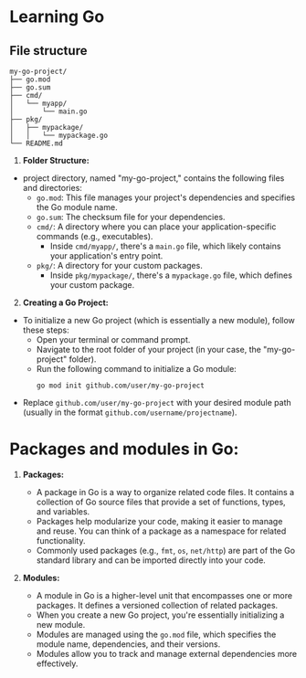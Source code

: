 # Learning Go

## File structure
```
my-go-project/
├── go.mod
├── go.sum
├── cmd/
│   └── myapp/
│       └── main.go
├── pkg/
│   ├── mypackage/
│   │   └── mypackage.go
└── README.md
```
1. **Folder Structure:**
- project directory, named "my-go-project," contains the following files and directories:
    - `go.mod`: This file manages your project's dependencies and specifies the Go module name.
    - `go.sum`: The checksum file for your dependencies.
    - `cmd/`: A directory where you can place your application-specific commands (e.g., executables).
       - Inside `cmd/myapp/`, there's a `main.go` file, which likely contains your application's entry point.
    - `pkg/`: A directory for your custom packages.
        - Inside `pkg/mypackage/`, there's a `mypackage.go` file, which defines your custom package.

2. **Creating a Go Project:**
- To initialize a new Go project (which is essentially a new module), follow these steps:
    - Open your terminal or command prompt.
    - Navigate to the root folder of your project (in your case, the "my-go-project" folder).
    - Run the following command to initialize a Go module:
       ```
       go mod init github.com/user/my-go-project
       ```
- Replace `github.com/user/my-go-project` with your desired module path (usually in the format `github.com/username/projectname`).


# Packages and modules in Go:

1. **Packages:**
   - A package in Go is a way to organize related code files. It contains a collection of Go source files that provide a set of functions, types, and variables.
   - Packages help modularize your code, making it easier to manage and reuse. You can think of a package as a namespace for related functionality.
   - Commonly used packages (e.g., `fmt`, `os`, `net/http`) are part of the Go standard library and can be imported directly into your code.

2. **Modules:**
   - A module in Go is a higher-level unit that encompasses one or more packages. It defines a versioned collection of related packages.
   - When you create a new Go project, you're essentially initializing a new module.
   - Modules are managed using the `go.mod` file, which specifies the module name, dependencies, and their versions.
   - Modules allow you to track and manage external dependencies more effectively.
